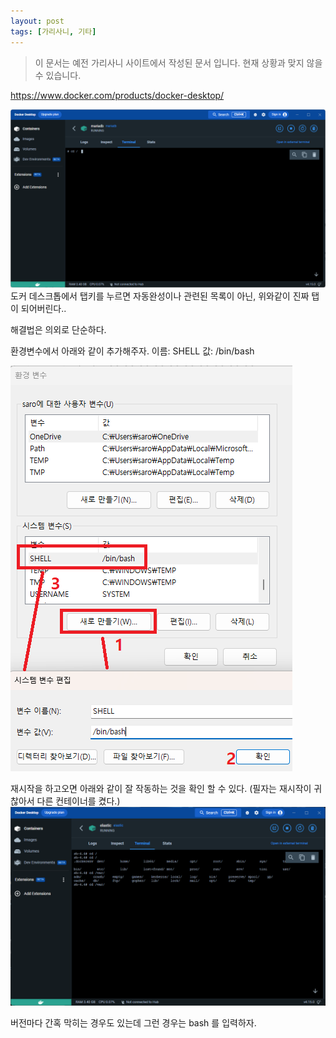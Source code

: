 ```yaml
---
layout: post
tags: [가리사니, 기타]
---
```


> 이 문서는 예전 가리사니 사이트에서 작성된 문서 입니다.
현재 상황과 맞지 않을 수 있습니다.

https://www.docker.com/products/docker-desktop/


![설명](/file/forum/7135e163-1cbe-42a4-aba7-26be3fdc4d07.png)
도커 데스크톱에서 탭키를 누르면 자동완성이나 관련된 목록이 아닌,
위와같이 진짜 탭이 되어버린다..

해결법은 의외로 단순하다.

환경변수에서 아래와 같이 추가해주자.
이름: SHELL
값: /bin/bash


![설명](/file/forum/3de346c2-362b-4ef2-accb-02242e624d70.png)


재시작을 하고오면 아래와 같이 잘 작동하는 것을 확인 할 수 있다.
(필자는 재시작이 귀찮아서 다른 컨테이너를 켰다.)
![설명](/file/forum/f9f3c57d-ff02-4099-895d-908284733052.png)


버전마다 간혹 막히는 경우도 있는데 그런 경우는 bash 를 입력하자.